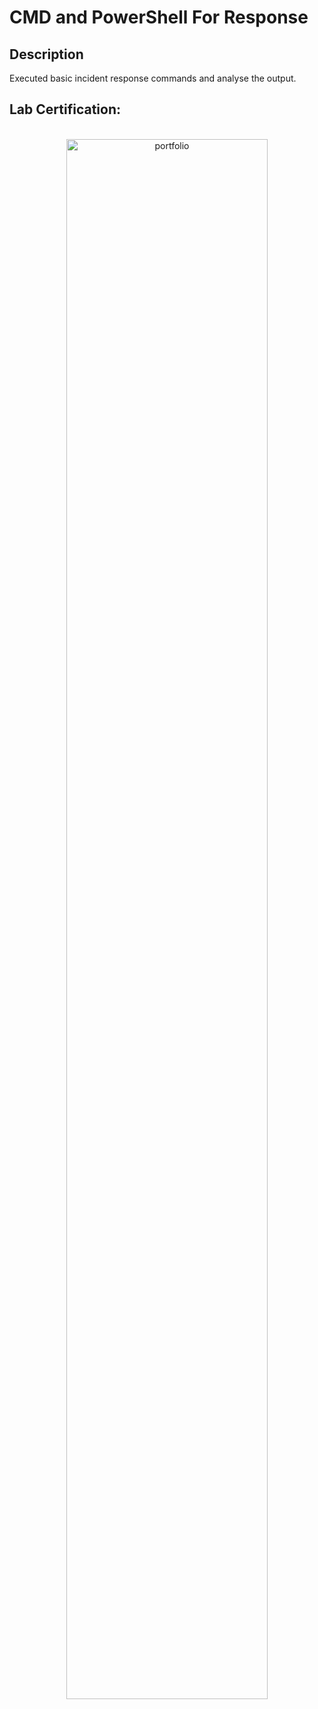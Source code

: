 <h1>CMD and PowerShell For Response</h1>

<h2>Description</h2>
Executed basic incident response commands and analyse the output.
<br />

<h2>Lab Certification:</h2>

<p align="center">
<br/>
<img src="https://i.imgur.com/T6wJxrH.png" height="80%" width="80%" alt="portfolio"/>
<br />


<!--
 ```diff
- text in red
+ text in green
! text in orange
# text in gray
@@ text in purple (and bold)@@
```
--!>
